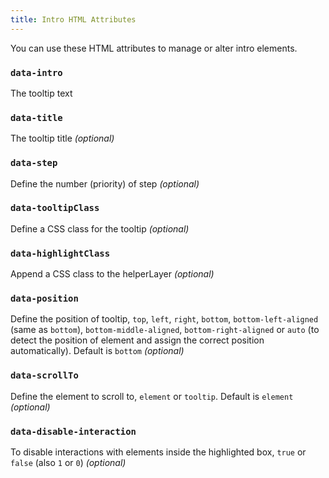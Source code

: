 ```yaml
---
title: Intro HTML Attributes
---
```


You can use these HTML attributes to manage or alter intro elements.

### `data-intro`

The tooltip text

### `data-title`

The tooltip title _(optional)_

### `data-step`

Define the number (priority) of step _(optional)_

### `data-tooltipClass`

Define a CSS class for the tooltip _(optional)_

### `data-highlightClass`

Append a CSS class to the helperLayer _(optional)_

### `data-position`

Define the position of tooltip, `top`, `left`, `right`, `bottom`, `bottom-left-aligned` (same as `bottom`), `bottom-middle-aligned`, `bottom-right-aligned` or `auto` (to detect the position of element and assign the correct position automatically). Default is `bottom` _(optional)_

### `data-scrollTo`

Define the element to scroll to, `element` or `tooltip`. Default is `element` _(optional)_

### `data-disable-interaction`

To disable interactions with elements inside the highlighted box, `true` or `false` (also `1` or `0`) _(optional)_
